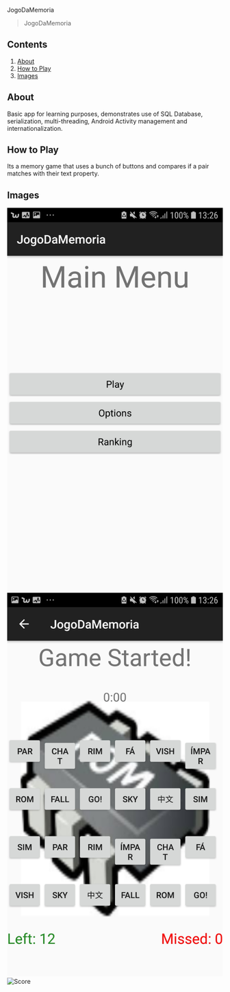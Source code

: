  JogoDaMemoria

> JogoDaMemoria

## Contents
1. [About](#about)
2. [How to Play](#how-to-play)
3. [Images](#images)

## About
Basic app for learning purposes, demonstrates use of SQL Database, serialization, multi-threading,
Android Activity management and internationalization.

## How to Play
Its a memory game that uses a bunch of buttons and compares if a pair matches with their text property.

## Images
![          Main Menu](https://github.com/ArielOliveira/JogoDaMemoria/blob/master/demo/mainScreen.jpg)
![          Gameplay](https://github.com/ArielOliveira/JogoDaMemoria/blob/master/demo/gameScreen.jpg)
![          Score](https://github.com/ArielOliveira/JogoDaMemoria/blob/master/demo/scoreScreen.jpg)
